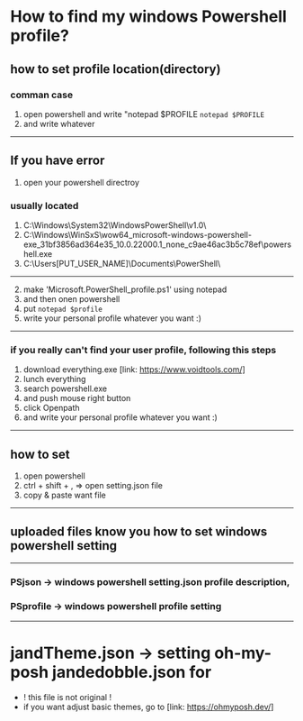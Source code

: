 # How to find my windows Powershell profile?


## how to set profile location(directory)
### comman case
1. open powershell and write "notepad $PROFILE
` notepad $PROFILE `
2. and write whatever
---
## If you have error
1. open your powershell directroy 
### usually located 
  1. C:\Windows\System32\WindowsPowerShell\v1.0\
  2. C:\Windows\WinSxS\wow64_microsoft-windows-powershell-exe_31bf3856ad364e35_10.0.22000.1_none_c9ae46ac3b5c78ef\powershell.exe 
  3. C:\Users\[PUT_USER_NAME]\Documents\PowerShell\
---
2. make 'Microsoft.PowerShell_profile.ps1' using notepad
3. and then onen powershell
4. put ` notepad $profile `
5. write your personal profile whatever you want :)
---
### if you really can't find your user profile, following this steps
1. download everything.exe [link: https://www.voidtools.com/]
2. lunch everything
3. search powershell.exe
4. and push mouse right button 
5. click Openpath
6. and write your personal profile whatever you want :)
---

## how to set
1. open powershell
2. ctrl + shift + ,  => open setting.json file
3. copy & paste want file
--- 

## uploaded files know you how to set windows powershell setting
---
### PSjson -> windows powershell setting.json profile description, 

### PSprofile -> windows powershell profile setting
---
# jandTheme.json -> setting oh-my-posh jandedobble.json for
* ! this file is not original !
* if you want adjust basic themes, go to [link: https://ohmyposh.dev/]
